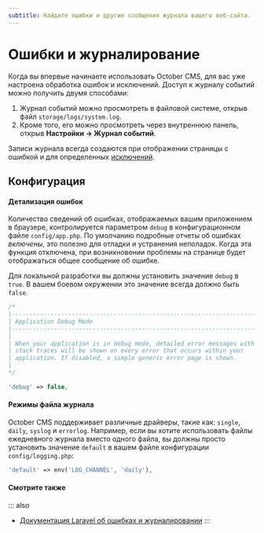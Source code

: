 ```yaml
---
subtitle: Найдите ошибки и другие сообщения журнала вашего веб-сайта.
---
```

# Ошибки и журналирование

Когда вы впервые начинаете использовать October CMS, для вас уже настроена обработка ошибок и исключений. Доступ к журналу событий можно получить двумя способами:

1. Журнал событий можно просмотреть в файловой системе, открыв файл `storage/logs/system.log`.
1. Кроме того, его можно просмотреть через внутреннюю панель, открыв **Настройки → Журнал событий**.

Записи журнала всегда создаются при отображении страницы с ошибкой и для определенных [исключений](../extend/system/exceptions.md).

## Конфигурация

#### Детализация ошибок

Количество сведений об ошибках, отображаемых вашим приложением в браузере, контролируется параметром `debug` в конфигурационном файле `config/app.php`. По умолчанию подробные отчеты об ошибках *включены*, это полезно для отладки и устранения неполадок. Когда эта функция отключена, при возникновении проблемы на странице будет отображаться общее сообщение об ошибке.

Для локальной разработки вы должны установить значение `debug` в `true`. В вашем боевом окружении это значение всегда должно быть `false`.

```php
/*
|--------------------------------------------------------------------------
| Application Debug Mode
|--------------------------------------------------------------------------
|
| When your application is in debug mode, detailed error messages with
| stack traces will be shown on every error that occurs within your
| application. If disabled, a simple generic error page is shown.
|
*/

'debug' => false,
```

#### Режимы файла журнала

October CMS поддерживает различные драйверы, такие как: `single`, `daily`, `syslog` и `errorlog`. Например, если вы хотите использовать файлы ежедневного журнала вместо одного файла, вы должны просто установить значение `default` в вашем файле конфигурации `config/logging.php`:

```php
'default' => env('LOG_CHANNEL', 'daily'),
```


#### Смотрите также

::: also
* [Документация Laravel об ошибках и журналировании](https://laravel.com/docs/9.x/logging)
:::

